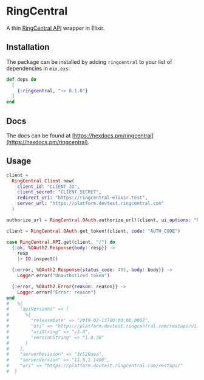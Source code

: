 # RingCentral

A thin [RingCentral API](https://developer.ringcentral.com/api-reference) wrapper in Elixir.

## Installation

The package can be installed
by adding `ringcentral` to your list of dependencies in `mix.exs`:

```elixir
def deps do
  [
    {:ringcentral, "~> 0.1.0"}
  ]
end
```

## Docs

The docs can be found at [https://hexdocs.pm/ringcentral](https://hexdocs.pm/ringcentral).

## Usage

```elixir
client =
  RingCentral.Client.new(
    client_id: "CLIENT_ID",
    client_secret: "CLIENT_SECRET",
    redirect_uri: "https://ringcentral-elixir.test",
    server_url: "https://platform.devtest.ringcentral.com"
  )

authorize_url = RingCentral.OAuth.authorize_url!(client, ui_options: "hide_logo")

client = RingCentral.OAuth.get_token!(client, code: "AUTH_CODE")

case RingCentral.API.get(client, "/") do
  {:ok, %OAuth2.Response{body: resp}} ->
    resp
    |> IO.inspect()

  {:error, %OAuth2.Response{status_code: 401, body: body}} ->
    Logger.error("Unauthorized token")

  {:error, %OAuth2.Error{reason: reason}} ->
    Logger.error("Error: reason")
end
#   %{
#    "apiVersions" => [
#      %{
#        "releaseDate" => "2019-02-13T00:00:00.000Z",
#        "uri" => "https://platform.devtest.ringcentral.com/restapi/v1.0",
#        "uriString" => "v1.0",
#        "versionString" => "1.0.38"
#      }
#    ],
#    "serverRevision" => "3c520aea",
#    "serverVersion" => "11.0.1.1400",
#    "uri" => "https://platform.devtest.ringcentral.com/restapi/"
#  }
```

